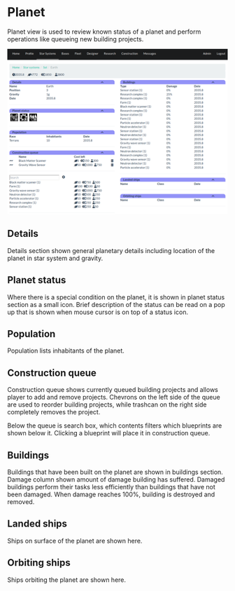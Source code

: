 Planet
======

Planet view is used to review known status of a planet and perform operations
like queueing new building projects.

![Planet page](img/planet.png)

Details
-------

Details section shown general planetary details including location of the
planet in star system and gravity.

Planet status
-------------

Where there is a special condition on the planet, it is shown in planet status
section as a small icon. Brief description of the status can be read on a
pop up that is shown when mouse cursor is on top of a status icon.

Population
----------

Population lists inhabitants of the planet.

Construction queue
------------------

Construction queue shows currently queued building projects and allows player
to add and remove projects. Chevrons on the left side of the queue are used to
reorder building projects, while trashcan on the right side completely removes
the project.

Below the queue is search box, which contents filters which blueprints are
shown below it. Clicking a blueprint will place it in construction queue.

Buildings
---------

Buildings that have been built on the planet are shown in buildings section.
Damage column shown amount of damage building has suffered. Damaged buildings
perform their tasks less efficiently than buildings that have not been damaged.
When damage reaches 100%, building is destroyed and removed.

Landed ships
------------

Ships on surface of the planet are shown here.

Orbiting ships
--------------

Ships orbiting the planet are shown here.
